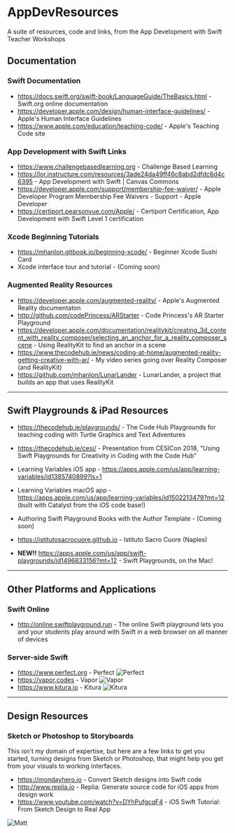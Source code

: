# AppDevResources
A suite of resources, code and links, from the App Development with Swift Teacher Workshops


## Documentation

### Swift Documentation
* <https://docs.swift.org/swift-book/LanguageGuide/TheBasics.html> - Swift.org online documentation
* <https://developer.apple.com/design/human-interface-guidelines/> - Apple's Human Interface Guidelines
* <https://www.apple.com/education/teaching-code/> - Apple's Teaching Code site

### App Development with Swift Links
* <https://www.challengebasedlearning.org> - Challenge Based Learning
* <https://lor.instructure.com/resources/3ade24da49ff46c8abd2dfdc6d4c6395> - App Development with Swift | Canvas Commons
* <https://developer.apple.com/support/membership-fee-waiver/> - Apple Developer Program Membership Fee Waivers - Support - Apple Developer
* <https://certiport.pearsonvue.com/Apple/> - Certiport Certification, App Development with Swift Level 1 certification



### Xcode Beginning Tutorials
* <https://mhanlon.gitbook.io/beginning-xcode/> - Beginner Xcode Sushi Card 
* Xcode interface tour and tutorial - (Coming soon)

### Augmented Reality Resources
* <https://developer.apple.com/augmented-reality/> - Apple's Augmented Reality documentaton
* <http://github.com/codePrincess/ARStarter> - Code Princess's AR Starter Playground
* <https://developer.apple.com/documentation/realitykit/creating_3d_content_with_reality_composer/selecting_an_anchor_for_a_reality_composer_scene> - Using RealityKit to find an anchor in a scene
* <https://www.thecodehub.ie/news/coding-at-home/augmented-reality-getting-creative-with-ar/> - My video series going over Reality Composer (and RealityKit)
* <https://github.com/mhanlon/LunarLander> - LunarLander, a project that builds an app that uses RealityKit


---
## Swift Playgrounds & iPad Resources
* <https://thecodehub.ie/playgrounds/> - The Code Hub Playgrounds for teaching coding with Turtle Graphics and Text Adventures
* <https://thecodehub.ie/cesi/> - Presentation from CESICon 2018, "Using Swift Playgrounds for Creativity in Coding with the Code Hub"
* Learning Variables iOS app - <https://apps.apple.com/us/app/learning-variables/id1385740899?ls=1>
* Learning Variables macOS app - <https://apps.apple.com/us/app/learning-variables/id1502213479?mt=12> (built with Catalyst from the iOS code base!)
* Authoring Swift Playground Books with the Author Template - (Coming soon)
* <https://istitutosacrocuore.github.io> - Istituto Sacro Cuore (Naples)

* **NEW!!** <https://apps.apple.com/us/app/swift-playgrounds/id1496833156?mt=12> - Swift Playgrounds, on the Mac!


---
## Other Platforms and Applications
### Swift Online
* <http://online.swiftplayground.run> - The online Swift playground lets you and your students play around with Swift in a web browser on all manner of devices

### Server-side Swift
* <https://www.perfect.org> - Perfect ![Perfect](images/perfect.png "Perfect")
* <https://vapor.codes> - Vapor ![Vapor](images/vapor.png "Vapor")
* <https://www.kitura.io> - Kitura ![Kitura](images/kitura.png "Kitura")


---
## Design Resources
### Sketch or Photoshop to Storyboards
This isn't my domain of expertise, but here are a few links to get you started, turning designs from Sketch or Photoshop, that might help you get from your visuals to working interfaces. 
* <https://mondayhero.io> - Convert Sketch designs into Swift code
* <http://www.replia.io> - Replia: Generate source code for iOS apps from design work
* <https://www.youtube.com/watch?v=DYhPufgcqF4> - iOS Swift Tutorial: From Sketch Design to Real App

![Matt](images/matt.png "Matt")
